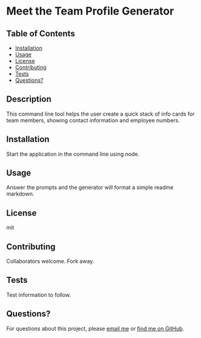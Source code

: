 # Meet the Team Profile Generator

## Table of Contents

* [Installation](#Installation)
* [Usage](#Usage)
* [License](#License)
* [Contributing](#Contributing)
* [Tests](#Tests)
* [Questions?](#Questions?)

## Description

This command line tool helps the user create a quick stack of info cards for team members, showing contact information and employee numbers.

## Installation

Start the application in the command line using node.

 ## Usage

Answer the prompts and the generator will format a simple readme markdown.

## License

mit

## Contributing

Collaborators welcome. Fork away.

## Tests

Test information to follow. 

## Questions?
 
For questions about this project, please [email me](matthewxgoad@gmail.com) or [find me on GitHub](https://github.com/matthewxgoad).